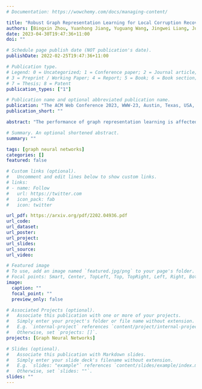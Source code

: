```yaml
---
# Documentation: https://wowchemy.com/docs/managing-content/

title: "Robust Graph Representation Learning for Local Corruption Recovery"
authors: [Bingxin Zhou, Yuanhong Jiang, Yuguang Wang, Jingwei Liang, Junbin Gao, Shirui Pan, Xiaoqun Zhang]
date: 2023-04-30T19:47:36+11:00
doi: ""

# Schedule page publish date (NOT publication's date).
publishDate: 2022-02-25T19:47:36+11:00

# Publication type.
# Legend: 0 = Uncategorized; 1 = Conference paper; 2 = Journal article;
# 3 = Preprint / Working Paper; 4 = Report; 5 = Book; 6 = Book section;
# 7 = Thesis; 8 = Patent
publication_types: ["1"]

# Publication name and optional abbreviated publication name.
publication: "The ACM Web Conference 2023, WWW-23, Austin, Texas, USA, April 30 - May 4, 2023 (CORE A*)"
publication_short: ""

abstract: "The performance of graph representation learning is affected by the quality of graph input. While existing research usually pursues a globally smoothed graph embedding, we believe the rarely observed anomalies are as well harmful to an accurate prediction. This work establishes a graph learning scheme that automatically detects (locally) corrupted feature attributes and recovers robust embedding for prediction tasks. The detection operation leverages a graph autoencoder, which does not make any assumptions about the distribution of the local corruptions. It pinpoints the positions of the anomalous node attributes in an unbiased mask matrix, where robust estimations are recovered with sparsity promoting regularizer. The optimizer approaches a new embedding that is sparse in the framelet domain and conditionally close to input observations. Extensive experiments are provided to validate our proposed model can recover a robust graph representation from black-box poisoning and achieve excellent performance."

# Summary. An optional shortened abstract.
summary: ""

tags: [graph neural networks]
categories: []
featured: false

# Custom links (optional).
#   Uncomment and edit lines below to show custom links.
# links:
# - name: Follow
#   url: https://twitter.com
#   icon_pack: fab
#   icon: twitter

url_pdf: https://arxiv.org/pdf/2202.04936.pdf
url_code: 
url_dataset:
url_poster:
url_project:
url_slides:
url_source:
url_video:

# Featured image
# To use, add an image named `featured.jpg/png` to your page's folder. 
# Focal points: Smart, Center, TopLeft, Top, TopRight, Left, Right, BottomLeft, Bottom, BottomRight.
image:
  caption: ""
  focal_point: ""
  preview_only: false

# Associated Projects (optional).
#   Associate this publication with one or more of your projects.
#   Simply enter your project's folder or file name without extension.
#   E.g. `internal-project` references `content/project/internal-project/index.md`.
#   Otherwise, set `projects: []`.
projects: [Graph Neural Networks]

# Slides (optional).
#   Associate this publication with Markdown slides.
#   Simply enter your slide deck's filename without extension.
#   E.g. `slides: "example"` references `content/slides/example/index.md`.
#   Otherwise, set `slides: ""`.
slides: ""
---
```

